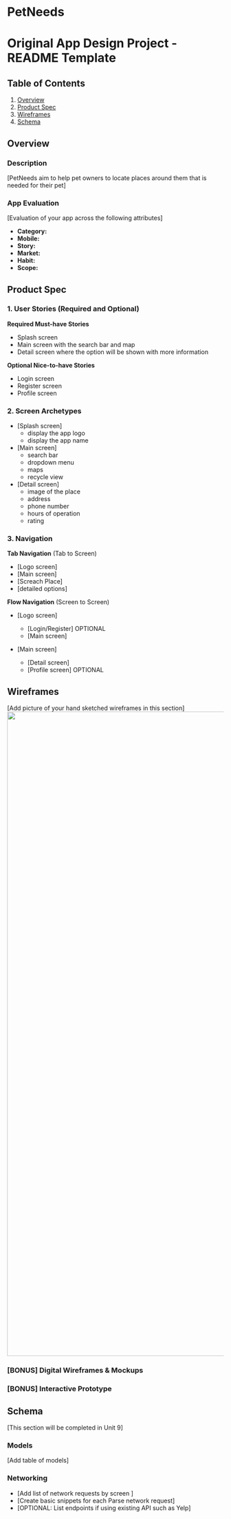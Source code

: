 # PetNeeds
Original App Design Project - README Template
===



## Table of Contents
1. [Overview](#Overview)
1. [Product Spec](#Product-Spec)
1. [Wireframes](#Wireframes)
2. [Schema](#Schema)

## Overview
### Description
[PetNeeds aim to help pet owners to locate places around them that is needed for their pet]


### App Evaluation
[Evaluation of your app across the following attributes]
- **Category:**
- **Mobile:**
- **Story:**
- **Market:**
- **Habit:**
- **Scope:**

## Product Spec

### 1. User Stories (Required and Optional)

**Required Must-have Stories**

* Splash screen
* Main screen with the search bar and map
* Detail screen where the option will be shown with more information


**Optional Nice-to-have Stories**

* Login screen
* Register screen
* Profile screen

### 2. Screen Archetypes

* [Splash screen]
   * display the app logo 
   * display the app name
* [Main screen]
   * search bar
   * dropdown menu
   * maps
   * recycle view
* [Detail screen]
   * image of the place
   * address
   * phone number
   * hours of operation
   * rating

### 3. Navigation

**Tab Navigation** (Tab to Screen)

* [Logo screen]
* [Main screen]
* [Screach Place]
* [detailed options]

**Flow Navigation** (Screen to Screen)

* [Logo screen]
   * [Login/Register] OPTIONAL
   * [Main screen]
   
* [Main screen]
   * [Detail screen]
   * [Profile screen] OPTIONAL

## Wireframes
[Add picture of your hand sketched wireframes in this section]
<img src="https://github.com/zinaheng/PetNeeds/blob/master/Pet%20Needs.jpg" width=1500>

### [BONUS] Digital Wireframes & Mockups

### [BONUS] Interactive Prototype

## Schema 
[This section will be completed in Unit 9]
### Models
[Add table of models]
### Networking
- [Add list of network requests by screen ]
- [Create basic snippets for each Parse network request]
- [OPTIONAL: List endpoints if using existing API such as Yelp]

